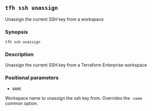 ## `tfh ssh unassign`

Unassign the current SSH key from a workspace

### Synopsis

    tfh ssh unassign

### Description

Unassign the current SSH key from a Terraform Enterprise workspace

### Positional parameters

* `NAME`

Workspace name to unassign the ssh key from. Overrides the `-name` common option.
